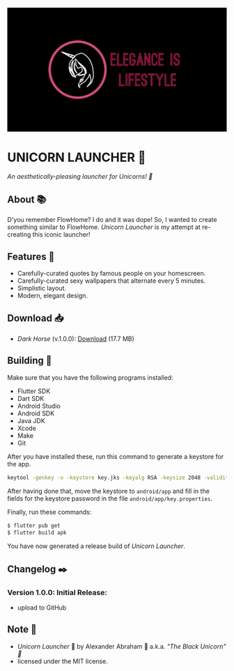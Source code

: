 
<p align="center">
 <img src="https://github.com/iamtheblackunicorn/UnicornLauncher/raw/main/assets/images/unicornLauncherBanner.png"/>
</p>

# UNICORN LAUNCHER :unicorn:

*An aesthetically-pleasing launcher for Unicorns! :unicorn:*

## About :books:

D'you remember FlowHome? I do and it was dope! So, I wanted to create something similar to FlowHome. *Unicorn Launcher* is my attempt at re-creating this iconic launcher!

## Features :black_heart:

- Carefully-curated quotes by famous people on your homescreen.
- Carefully-curated sexy wallpapers that alternate every 5 minutes.
- Simplistic layout.
- Modern, elegant design.

## Download :inbox_tray:

- *Dark Horse* (v.1.0.0): [Download](https://github.com/iamtheblackunicorn/UnicornLauncher/releases/download/v.1.0.0/UnicornLauncher-v1.0.0-DarkHorse-Release.apk) (17.7 MB)

## Building :hammer:

Make sure that you have the following programs installed:

- Flutter SDK
- Dart SDK
- Android Studio
- Android SDK
- Java JDK
- Xcode
- Make
- Git

After you have installed these, run this command to generate a keystore for the app.

```bash
keytool -genkey -v -keystore key.jks -keyalg RSA -keysize 2048 -validity 10000 -alias key
```

After having done that, move the keystore to `android/app` and fill in the fields for the keystore password in the file `android/app/key.properties`.

Finally, run these commands:

```bash
$ flutter pub get
$ flutter build apk
```

You have now generated a release build of *Unicorn Launcher*.

## Changelog :black_nib:

### Version 1.0.0: Initial Release:

- upload to GitHub

## Note :scroll:

- *Unicorn Launcher* :unicorn: by Alexander Abraham :black_heart: a.k.a. *"The Black Unicorn" :unicorn:*
- licensed under the MIT license.
